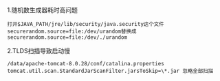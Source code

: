 1.随机数生成器耗时高问题
```
打开$JAVA_PATH/jre/lib/security/java.security这个文件
securerandom.source=file:/dev/urandom替换成securerandom.source=file:/dev/./urandom
```
2.TLDS扫描导致启动慢
```
/data/apache-tomcat-8.0.28/conf/catalina.properties
tomcat.util.scan.StandardJarScanFilter.jarsToSkip=\*.jar 忽略全部扫描
```

